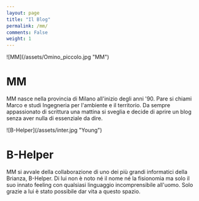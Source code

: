 ```yaml
---
layout: page
title: "Il Blog"
permalink: /mm/
comments: False
weight: 1
---
```


<div markdown="1" id="img-MM">
![MM](/assets/Omino_piccolo.jpg "MM")
</div>

# MM

MM nasce nella provincia di Milano all'inizio degli anni '90. Pare si chiami
Marco e studi Ingegneria per l'ambiente e il territorio. Da sempre appassionato
di scrittura una mattina si sveglia e decide di aprire un blog senza aver nulla
di essenziale da dire. 



<div markdown="1" id="img-B-Helper">
![B-Helper](/assets/inter.jpg "Young")
</div>

# B-Helper

MM si avvale della collaborazione di uno dei più grandi informatici della Brianza, B-Helper. Di lui 
non è noto né il nome né la fisionomia ma solo il suo innato feeling con qualsiasi linguaggio 
incomprensibile all'uomo. Solo grazie a lui è stato possibile dar vita a questo spazio. 
